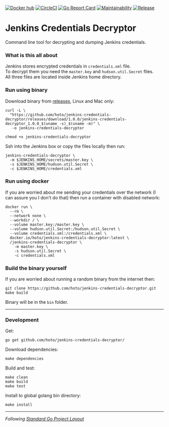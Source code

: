 [![Docker hub](https://images.microbadger.com/badges/image/hoto/jenkins-credentials-decryptor.svg)](https://microbadger.com/images/hoto/jenkins-credentials-decryptor "Get your own image badge on microbadger.com")
[![CircleCI](https://circleci.com/gh/hoto/jenkins-credentials-decryptor/tree/master.svg?style=svg)](https://circleci.com/gh/hoto/jenkins-credentials-decryptor/tree/master)
[![Go Report Card](https://goreportcard.com/badge/github.com/hoto/jenkins-credentials-decryptor)](https://goreportcard.com/report/github.com/hoto/jenkins-credentials-decryptor)
[![Maintainability](https://api.codeclimate.com/v1/badges/27f61a82b9a5589f1a07/maintainability)](https://codeclimate.com/github/hoto/jenkins-credentials-decryptor/maintainability)
[![Release](https://img.shields.io/github/release/hoto/jenkins-credentials-decryptor.svg?style=flat-square)](https://github.com/hoto/jenkins-credentials-decryptor/releases/latest)
# Jenkins Credentials Decryptor

Command line tool for decrypting and dumping Jenkins credentials.

### What is this all about

Jenkins stores encrypted credentials in `credentials.xml` file.  
To decrypt them you need the `master.key` and `hudson.util.Secret` files.  
All three files are located inside Jenkins home directory.

### Run using binary

Download binary from [releases](https://github.com/hoto/jenkins-credentials-decryptor/releases), Linux and Mac only:

    curl -L \
      "https://github.com/hoto/jenkins-credentials-decryptor/releases/download/1.0.0/jenkins-credentials-decryptor_1.0.0_$(uname -s)_$(uname -m)" \
       -o jenkins-credentials-decryptor

    chmod +x jenkins-credentials-decryptor

Ssh into the Jenkins box or copy the files locally then run:

    jenkins-credentials-decryptor \
      -m $JENKINS_HOME/secrets/master.key \
      -s $JENKINS_HOME/hudson.util.Secret \
      -c $JENKINS_HOME/credentials.xml 
### Run using docker
    
If you are worried about me sending your credentials over the network (I can assure you I don't do that) 
then run a container with disabled network:

    docker run \
      --rm \
      --network none \
      --workdir / \
      --volume master.key:/master.key \
      --volume hudson.util.Secret:/hudson.util.Secret \
      --volume credentials.xml:/credentials.xml \
      docker.io/hoto/jenkins-credentials-decryptor:latest \
      /jenkins-credentials-decryptor \
        -m master.key \
        -s hudson.util.Secret \
        -c credentials.xml 
      
### Build the binary yourself

If you are worried about running a random binary from the internet then:

    git clone https://github.com/hoto/jenkins-credentials-decryptor.git
    make build
    
Binary will be in the `bin` folder.

---
 
### Development

Get:

    go get github.com/hoto/jenkins-credentials-decryptor/

Download dependencies:

    make dependencies

Build and test:

    make clean
    make build
    make test

Install to global golang bin directory:

    make install

---
_Following_ [_Standard Go Project Layout_](https://github.com/golang-standards/project-layout)
